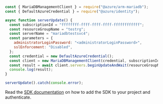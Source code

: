 ```javascript
const { MariaDBManagementClient } = require("@azure/arm-mariadb");
const { DefaultAzureCredential } = require("@azure/identity");

async function serverUpdate() {
  const subscriptionId = "ffffffff-ffff-ffff-ffff-ffffffffffff";
  const resourceGroupName = "testrg";
  const serverName = "mariadbtestsvc4";
  const parameters = {
    administratorLoginPassword: "<administratorLoginPassword>",
    sslEnforcement: "Disabled",
  };
  const credential = new DefaultAzureCredential();
  const client = new MariaDBManagementClient(credential, subscriptionId);
  const result = await client.servers.beginUpdateAndWait(resourceGroupName, serverName, parameters);
  console.log(result);
}

serverUpdate().catch(console.error);
```

Read the [SDK documentation](https://github.com/Azure/azure-sdk-for-js/blob/%40azure%2Farm-mariadb_2.0.1/sdk/mariadb/arm-mariadb/README.md) on how to add the SDK to your project and authenticate.
